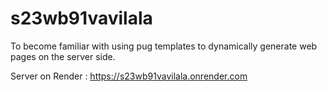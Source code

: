 # s23wb91vavilala


To become familiar with using pug templates to dynamically generate web pages on the server side.


Server on Render : https://s23wb91vavilala.onrender.com
